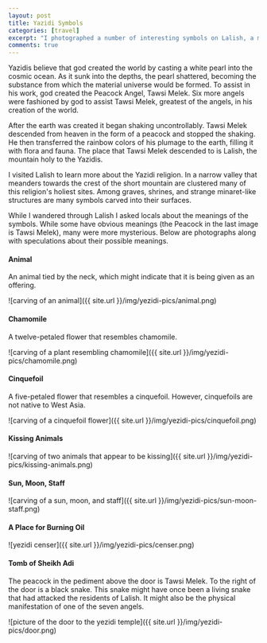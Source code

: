 ```yaml
---
layout: post
title: Yazidi Symbols
categories: [travel]
excerpt: "I photographed a number of interesting symbols on Lalish, a mountain holy to Yazidis."
comments: true
---
```


Yazidis believe that god created the world by casting a white pearl into the cosmic ocean. As it sunk into the depths, the pearl shattered, becoming the substance from which the material universe would be formed. To assist in his work, god created the Peacock Angel, Tawsi Melek. Six more angels were fashioned by god to assist Tawsi Melek, greatest of the angels, in his creation of the world.

After the earth was created it began shaking uncontrollably. Tawsi Melek descended from heaven in the form of a peacock and stopped the shaking. He then transferred the rainbow colors of his plumage to the earth, filling it with flora and fauna. The place that Tawsi Melek descended to is Lalish, the mountain holy to the Yazidis.

I visited Lalish to learn more about the Yazidi religion. In a narrow valley that meanders towards the crest of the short mountain are clustered many of this religion's holiest sites. Among graves, shrines, and strange minaret-like structures are many symbols carved into their surfaces.

While I wandered through Lalish I asked locals about the meanings of the symbols. While some have obvious meanings (the Peacock in the last image is Tawsi Melek), many were more mysterious. Below are photographs along with speculations about their possible meanings.


#### Animal

An animal tied by the neck, which might indicate that it is being given as an offering.

![carving of an animal]({{ site.url }}/img/yezidi-pics/animal.png)

#### Chamomile

A twelve-petaled flower that resembles chamomile.

![carving of a plant resembling chamomile]({{ site.url }}/img/yezidi-pics/chamomile.png)

#### Cinquefoil

A five-petaled flower that resembles a cinquefoil. However, cinquefoils are not native to West Asia.

![carving of a cinquefoil flower]({{ site.url }}/img/yezidi-pics/cinquefoil.png)

#### Kissing Animals

![carving of two animals that appear to be kissing]({{ site.url }}/img/yezidi-pics/kissing-animals.png)

#### Sun, Moon, Staff

![carving of a sun, moon, and staff]({{ site.url }}/img/yezidi-pics/sun-moon-staff.png)

#### A Place for Burning Oil

![yezidi censer]({{ site.url }}/img/yezidi-pics/censer.png)

#### Tomb of Sheikh Adi

The peacock in the pediment above the door is Tawsi Melek. To the right of the door is a black snake. This snake might have once been a living snake that had attacked the residents of Lalish. It might also be the physical manifestation of one of the seven angels.

![picture of the door to the yezidi temple]({{ site.url }}/img/yezidi-pics/door.png)